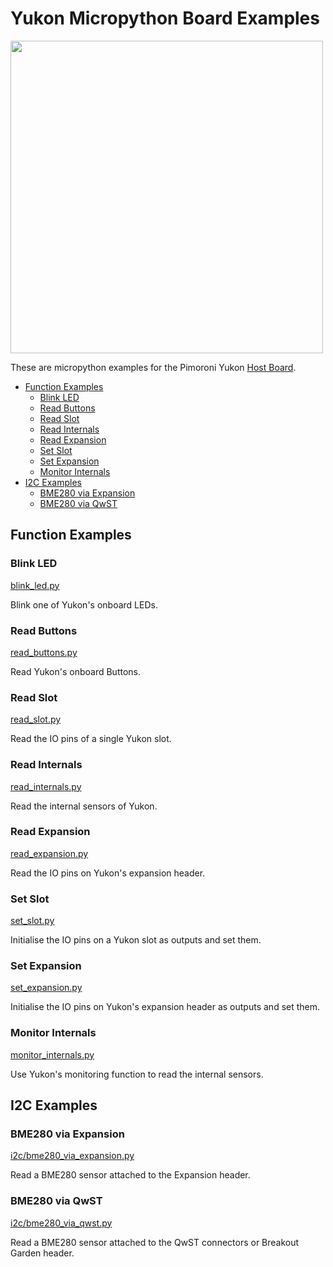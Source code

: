 # Yukon Micropython Board Examples <!-- omit in toc -->

<img src="https://shop.pimoroni.com/cdn/shop/files/yukon-host-front_1500x1500_crop_center.jpg" width="500">

These are micropython examples for the Pimoroni Yukon [Host Board](https://shop.pimoroni.com/products/yukon).

- [Function Examples](#function-examples)
  - [Blink LED](#blink-led)
  - [Read Buttons](#read-buttons)
  - [Read Slot](#read-slot)
  - [Read Internals](#read-internals)
  - [Read Expansion](#read-expansion)
  - [Set Slot](#set-slot)
  - [Set Expansion](#set-expansion)
  - [Monitor Internals](#monitor-internals)
- [I2C Examples](#i2c-examples)
  - [BME280 via Expansion](#bme280-via-expansion)
  - [BME280 via QwST](#bme280-via-qwst)


## Function Examples

### Blink LED
[blink_led.py](blink_led.py)

Blink one of Yukon's onboard LEDs.


### Read Buttons
[read_buttons.py](read_buttons.py)

Read Yukon's onboard Buttons.


### Read Slot
[read_slot.py](read_slot.py)

Read the IO pins of a single Yukon slot.


### Read Internals
[read_internals.py](read_internals.py)

Read the internal sensors of Yukon.


### Read Expansion
[read_expansion.py](read_expansion.py)

Read the IO pins on Yukon's expansion header.


### Set Slot
[set_slot.py](set_slot.py)

Initialise the IO pins on a Yukon slot as outputs and set them.


### Set Expansion
[set_expansion.py](set_expansion.py)

Initialise the IO pins on Yukon's expansion header as outputs and set them.


### Monitor Internals
[monitor_internals.py](monitor_internals.py)

Use Yukon's monitoring function to read the internal sensors.


## I2C Examples

### BME280 via Expansion
[i2c/bme280_via_expansion.py](i2c/bme280_via_expansion.py)

Read a BME280 sensor attached to the Expansion header.


### BME280 via QwST
[i2c/bme280_via_qwst.py](i2c/bme280_via_qwst.py)

Read a BME280 sensor attached to the QwST connectors or Breakout Garden header.
